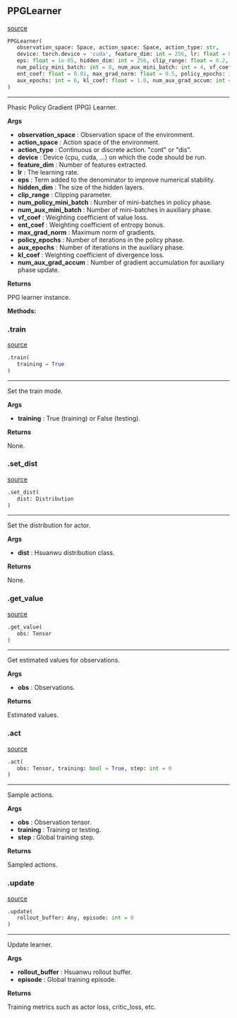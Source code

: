#


## PPGLearner
[source](https://github.com/RLE-Foundation/Hsuanwu/blob/main/hsuanwu/xploit/learner/ppg.py/#L115)
```python 
PPGLearner(
   observation_space: Space, action_space: Space, action_type: str,
   device: torch.device = 'cuda', feature_dim: int = 256, lr: float = 0.0005,
   eps: float = 1e-05, hidden_dim: int = 256, clip_range: float = 0.2,
   num_policy_mini_batch: int = 8, num_aux_mini_batch: int = 4, vf_coef: float = 0.5,
   ent_coef: float = 0.01, max_grad_norm: float = 0.5, policy_epochs: int = 32,
   aux_epochs: int = 6, kl_coef: float = 1.0, num_aux_grad_accum: int = 1
)
```


---
Phasic Policy Gradient (PPG) Learner.


**Args**

* **observation_space**  : Observation space of the environment.
* **action_space**  : Action space of the environment.
* **action_type**  : Continuous or discrete action. "cont" or "dis".
* **device**  : Device (cpu, cuda, ...) on which the code should be run.
* **feature_dim**  : Number of features extracted.
* **lr**  : The learning rate.
* **eps**  : Term added to the denominator to improve numerical stability.
* **hidden_dim**  : The size of the hidden layers.
* **clip_range**  : Clipping parameter.
* **num_policy_mini_batch**  : Number of mini-batches in policy phase.
* **num_aux_mini_batch**  : Number of mini-batches in auxiliary phase.
* **vf_coef**  : Weighting coefficient of value loss.
* **ent_coef**  : Weighting coefficient of entropy bonus.
* **max_grad_norm**  : Maximum norm of gradients.
* **policy_epochs**  : Number of iterations in the policy phase.
* **aux_epochs**  : Number of iterations in the auxiliary phase.
* **kl_coef**  : Weighting coefficient of divergence loss.
* **num_aux_grad_accum**  : Number of gradient accumulation for auxiliary phase update.



**Returns**

PPG learner instance.


**Methods:**


### .train
[source](https://github.com/RLE-Foundation/Hsuanwu/blob/main/hsuanwu/xploit/learner/ppg.py/#L192)
```python
.train(
   training = True
)
```

---
Set the train mode.


**Args**

* **training**  : True (training) or False (testing).


**Returns**

None.

### .set_dist
[source](https://github.com/RLE-Foundation/Hsuanwu/blob/main/hsuanwu/xploit/learner/ppg.py/#L207)
```python
.set_dist(
   dist: Distribution
)
```

---
Set the distribution for actor.


**Args**

* **dist**  : Hsuanwu distribution class.


**Returns**

None.

### .get_value
[source](https://github.com/RLE-Foundation/Hsuanwu/blob/main/hsuanwu/xploit/learner/ppg.py/#L220)
```python
.get_value(
   obs: Tensor
)
```

---
Get estimated values for observations.


**Args**

* **obs**  : Observations.


**Returns**

Estimated values.

### .act
[source](https://github.com/RLE-Foundation/Hsuanwu/blob/main/hsuanwu/xploit/learner/ppg.py/#L233)
```python
.act(
   obs: Tensor, training: bool = True, step: int = 0
)
```

---
Sample actions.


**Args**

* **obs**  : Observation tensor.
* **training**  : Training or testing.
* **step**  : Global training step.


**Returns**

Sampled actions.

### .update
[source](https://github.com/RLE-Foundation/Hsuanwu/blob/main/hsuanwu/xploit/learner/ppg.py/#L254)
```python
.update(
   rollout_buffer: Any, episode: int = 0
)
```

---
Update learner.


**Args**

* **rollout_buffer**  : Hsuanwu rollout buffer.
* **episode**  : Global training episode.


**Returns**

Training metrics such as actor loss, critic_loss, etc.
